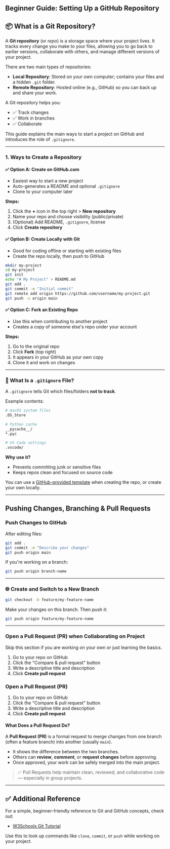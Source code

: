 ## Beginner Guide: Setting Up a GitHub Repository

## 📦 What is a Git Repository?

A **Git repository** (or *repo*) is a storage space where your project lives. It tracks every change you make to your files, allowing you to go back to earlier versions, collaborate with others, and manage different versions of your project.

There are two main types of repositories:

- **Local Repository**: Stored on your own computer; contains your files and a hidden `.git` folder.
- **Remote Repository**: Hosted online (e.g., GitHub) so you can back up and share your work.

A Git repository helps you:
- ✅ Track changes
- ✅ Work in branches
- ✅ Collaborate 

This guide explains the main ways to start a project on GitHub and introduces the role of `.gitignore`.

---

###  1. Ways to Create a Repository

#### ✅ Option A: Create on GitHub.com

- Easiest way to start a new project
- Auto-generates a README and optional `.gitignore`
- Clone to your computer later

**Steps:**

1. Click the **+** icon in the top right > **New repository**
2. Name your repo and choose visibility (public/private)
3. (Optional) Add README, `.gitignore`, license
4. Click **Create repository**

#### ✅ Option B: Create Locally with Git

- Good for coding offline or starting with existing files
- Create the repo locally, then push to GitHub

```bash
mkdir my-project
cd my-project
git init
echo "# My Project" > README.md
git add .
git commit -m "Initial commit"
git remote add origin https://github.com/username/my-project.git
git push -u origin main
```

#### ✅ Option C: Fork an Existing Repo

- Use this when contributing to another project
- Creates a copy of someone else's repo under your account

**Steps:**

1. Go to the original repo
2. Click **Fork** (top right)
3. It appears in your GitHub as your own copy
4. Clone it and work on changes

---

### 📂 What Is a `.gitignore` File?

A `.gitignore` tells Git which files/folders **not to track**.

Example contents:

```bash
# macOS system files
.DS_Store

# Python cache
__pycache__/
*.pyc

# VS Code settings
.vscode/
```

**Why use it?**

- Prevents committing junk or sensitive files
- Keeps repos clean and focused on source code

You can use a [GitHub-provided template](https://github.com/github/gitignore) when creating the repo, or create your own locally.

---
## Pushing Changes, Branching & Pull Requests

### Push Changes to GitHub

After editing files:

```bash
git add .
git commit -m "Describe your changes"
git push origin main
```

If you're working on a branch:

```bash
git push origin branch-name
```

---

### 🌐 Create and Switch to a New Branch

```bash
git checkout -b feature/my-feature-name
```

Make your changes on this branch. Then push it:

```bash
git push origin feature/my-feature-name
```

---

### Open a Pull Request (PR) when Collaborating on Project 
Skip this section if you are working on your own or just learning the basics.


1. Go to your repo on GitHub
2. Click the "Compare & pull request" button
3. Write a descriptive title and description
4. Click **Create pull request**

###  Open a Pull Request (PR)

1. Go to your repo on GitHub
2. Click the "Compare & pull request" button
3. Write a descriptive title and description
4. Click **Create pull request**



####  What Does a Pull Request Do?

A **Pull Request (PR)** is a formal request to merge changes from one branch (often a feature branch) into another (usually `main`).

- It shows the difference between the two branches.
- Others can **review**, **comment**, or **request changes** before approving.
- Once approved, your work can be safely merged into the main project.

> ✅ Pull Requests help maintain clean, reviewed, and collaborative code — especially in group projects.

---

## ✅ Additional Reference

For a simple, beginner-friendly reference to Git and GitHub concepts, check out:

- [W3Schools Git Tutorial](https://www.w3schools.com/git/git_intro.asp?remote=github)

Use this to look up commands like `clone`, `commit`, or `push` while working on your project.


